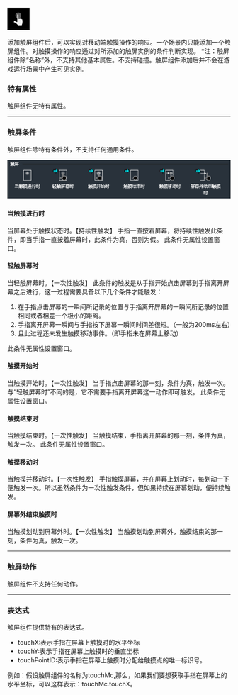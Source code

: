 ![](564beb8425150.png)

添加触屏组件后，可以实现对移动端触摸操作的响应。一个场景内只能添加一个触屏组件。对触摸操作的响应通过对所添加的触屏实例的条件判断实现。
*注：触屏组件除“名称”外，不支持其他基本属性。不支持碰撞。触屏组件添加后并不会在游戏运行场景中产生可见实例。

### 特有属性
触屏组件无特有属性。

------------


### 触屏条件
触屏组件除特有条件外，不支持任何通用条件。

![](564beb8412cb3.png)
#### 当触摸进行时
当屏幕处于触摸状态时。【持续性触发】
手指一直按着屏幕，将持续性触发此条件，即当手指一直按着屏幕时，此条件为真，否则为假。
此条件无属性设置窗口。
#### 轻触屏幕时
当轻触屏幕时。【一次性触发】
此条件的触发是从手指开始点击屏幕到手指离开屏幕之后进行，这一过程需要具备以下几个条件才能触发：
1. 在手指点击屏幕的一瞬间所记录的位置与手指离开屏幕的一瞬间所记录的位置相同或者相差一个极小的距离。
2. 手指离开屏幕一瞬间与手指按下屏幕一瞬间时间差很短。（一般为200ms左右）
3. 且此过程还未发生触摸移动事件。（即手指未在屏幕上移动）

此条件无属性设置窗口。

#### 触摸开始时
当触摸开始时。【一次性触发】
当手指点击屏幕的那一刻，条件为真，触发一次。与“轻触屏幕时”不同的是，它不需要手指离开屏幕这一动作即可触发。
此条件无属性设置窗口。
#### 触摸结束时
当触摸结束时。【一次性触发】
当触摸结束，手指离开屏幕的那一刻，条件为真，触发一次。
此条件无属性设置窗口。
#### 触摸移动时
当触摸并移动时。【一次性触发】
手指触摸屏幕，并在屏幕上划动时，每划动一下便触发一次。所以虽然条件为一次性触发条件，但如果持续在屏幕划动，便持续触发。
#### 屏幕外结束触摸时
当触摸划动到屏幕外时。【一次性触发】
当触摸划动到屏幕外，触摸结束的那一刻，条件为真，触发一次。

------------


### 触屏动作
触屏组件不支持任何动作。

------------


### 表达式
触屏组件提供特有的表达式。
- touchX:表示手指在屏幕上触摸时的水平坐标
- touchY:表示手指在屏幕上触摸时的垂直坐标
- touchPointID:表示手指在屏幕上触摸时分配给触摸点的唯一标识号。

例如：假设触屏组件的名称为touchMc,那么，如果我们要想获取手指在屏幕上的水平坐标，可以这样表示：touchMc.touchX。


